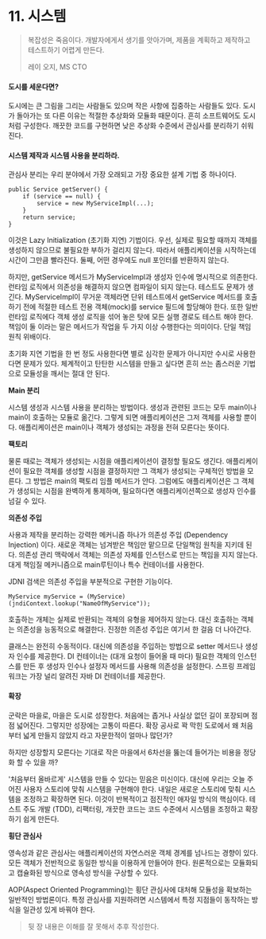 # 11. 시스템



> 복잡성은 죽음이다. 개발자에게서 생기를 앗아가며, 제품을 계획하고 제작하고 테스트하기 어렵게 만든다.
>
> 레이 오지, MS CTO

#### 도시를 세운다면?

도시에는 큰 그림을 그리는 사람들도 있으며 작은 사항에 집중하는 사람들도 있다. 도시가 돌아가는 또 다른 이유는 적절한 추상화와 모듈화 때문이다. 흔히 소프트웨어도 도시처럼 구성한다. 깨끗한 코드를 구현하면 낮은 추상화 수준에서 관심사를 분리하기 쉬워진다.

#### 시스템 제작과 시스템 사용을 분리하라.

관심사 분리는 우리 분야에서 가장 오래되고 가장 중요한 설계 기법 중 하나이다.

```text
public Service getServer() {
    if (service == null) {
        service = new MyServiceImpl(...);
    }
    return service;
}
```

이것은 Lazy Initialization \(초기화 지연\) 기법이다. 우선, 실제로 필요할 때까지 객체를 생성하지 않으므로 불필요한 부하가 걸리지 않는다. 따라서 애플리케이션을 시작하는데 시간이 그만큼 빨라진다. 둘째, 어떤 경우에도 null 포인터를 반환하지 않는다.

하지만, getService 메서드가 MyServiceImpl과 생성자 인수에 명시적으로 의존한다. 런타임 로직에서 의존성을 해결하지 않으면 컴파일이 되지 않는다. 테스트도 문제가 생긴다. MyServiceImpl이 무거운 객체라면 단위 테스트에서 getService 메서드를 호출하기 전에 적절한 테스트 전용 객체\(mock\)를 service 필드에 할당해야 한다. 또한 일반 런타임 로직에다 객체 생성 로직을 섞어 놓은 탓에 모든 실행 경로도 테스트 해야 한다. 책임이 둘 이라는 말은 메서드가 작업을 두 가지 이상 수행한다는 의미이다. 단일 책임 원칙 위배이다.

초기화 지연 기법을 한 번 정도 사용한다면 별로 심각한 문제가 아니지만 수시로 사용한다면 문제가 있다. 체계적이고 탄탄한 시스템을 만들고 싶다면 흔히 쓰는 좀스러운 기법으로 모듈성을 깨서는 절대 안 된다.

**Main 분리**

시스템 생성과 시스템 사용을 분리하는 방법이다. 생성과 관련된 코드는 모두 main이나 main이 호출하는 모듈로 옮긴다. 그렇게 되면 애플리케이션은 그저 객체를 사용할 뿐이다. 애플리케이션은 main이나 객체가 생성되는 과정을 전혀 모른다는 뜻이다.

**팩토리**

물론 때로는 객체가 생성되는 시점을 애플리케이션이 결정할 필요도 생긴다. 애플리케이션이 필요한 객체를 생성할 시점을 결정하지만 그 객체가 생성되는 구체적인 방법을 모른다. 그 방법은 main의 팩토리 임플 메서드가 안다. 그럼에도 애플리케이션은 그 객체가 생성되는 시점을 완벽하게 통제하며, 필요하다면 애플리케이션쪽으로 생성자 인수를 넘길 수 있다.

**의존성 주입**

사용과 제작을 분리하는 강력한 메커니즘 하나가 의존성 주입 \(Dependency Injection\) 이다. 새로운 객체는 넘겨받은 책임만 맡으므로 단일책임 원칙을 지키데 된다. 의존성 관리 맥락에서 객체는 의존성 자체를 인스턴스로 만드는 책임을 지지 않는다. 대게 책임질 메커니즘으로 main루틴이나 특수 컨테이너를 사용한다.

JDNI 검색은 의존성 주입을 부분적으로 구현한 기능이다.

```text
MyService myService = (MyService)(jndiContext.lookup("NameOfMyService"));
```

호출하는 개체는 실제로 반환되는 객체의 유형을 제어하지 않는다. 대신 호출하는 객체는 의존성을 능동적으로 해결한다. 진정한 의존성 주입은 여기서 한 걸음 더 나아간다.

클래스는 완전히 수동적이다. 대신에 의존성을 주입하는 방법으로 setter 메서드나 생성자 인수를 제공한다. DI 컨테이너는 \(대개 요청이 들어올 때 마다\) 필요한 객체의 인스턴스를 만든 후 생성자 인수나 설정자 메서드를 사용해 의존성을 설정한다. 스프링 프레임워크는 가장 널리 알려진 자바 DI 컨테이너를 제공한다.

#### 확장

군락은 마을로, 마을은 도시로 성장한다. 처음에는 좁거나 사실상 없던 길이 포장되며 점점 넓어진다. 그렇지만 성장에는 고통이 따른다. 확장 공사로 꽉 막힌 도로에서 왜 처음부터 넓게 만들지 않았지 라고 자문한적이 얼마나 많던가?

하지만 성장할지 모른다는 기대로 작은 마을에서 6차선을 뚫는데 들어가는 비용을 정당화 할 수 있을 까?

'처음부터 올바르게' 시스템을 만들 수 있다는 믿음은 미신이다. 대신에 우리는 오늘 주어진 사용자 스토리에 맞춰 시스템을 구현해야 한다. 내일은 새로운 스토리에 맞춰 시스템을 조정하고 확장하면 된다. 이것이 반복적이고 점진적인 애자일 방식의 핵심이다. 테스트 주도 개발 \(TDD\), 리팩터링, 개끗한 코드는 코드 수준에서 시스템을 조정하고 확장하기 쉽게 만든다.

**횡단 관심사**

영속성과 같은 관심사는 애플리케이션의 자연스러운 객체 경계를 넘나드는 경향이 있다. 모든 객체가 전반적으로 동일한 방식을 이용하게 만들어야 한다. 원론적으로는 모듈화되고 캡슐화된 방식으로 영속성 방식을 구상할 수 있다.

AOP\(Aspect Oriented Programming\)는 횡단 관심사에 대처해 모듈성을 확보하는 일반적인 방법론이다. 특정 관심사를 지원하려면 시스템에서 특정 지점들이 동작하는 방식을 일관성 있게 바꿔야 한다.

> 뒷 장 내용은 이해를 잘 못해서 추후 작성한다.

